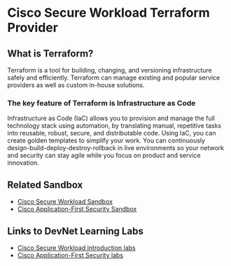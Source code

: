 Cisco Secure Workload Terraform Provider
=====================================

## What is Terraform?
Terraform is a tool for building, changing, and versioning infrastructure safely and efficiently. Terraform can manage existing and popular service providers as well as custom in-house solutions.

### The key feature of Terraform is Infrastructure as Code
Infrastructure as Code (IaC) allows you to provision and manage the full technology stack using automation, by translating manual, repetitive tasks into reusable, robust, secure, and distributable code. Using IaC, you can create golden templates to simplify your work. You can continuously design-build-deploy-destroy-rollback in live environments so your network and security can stay agile while you focus on product and service innovation. 

## Related Sandbox
* [Cisco Secure Workload Sandbox](https://devnetsandbox.cisco.com/RM/Diagram/Index/e95caf39-0b4a-45da-9305-49a65f8dce97?diagramType=Topology)
* [Cisco Application-First Security Sandbox](https://devnetsandbox.cisco.com/RM/Diagram/Index/88e9fabf-abbf-4c0b-b1a1-c4999d794a10?diagramType=Topology)

## Links to DevNet Learning Labs
* [Cisco Secure Workload introduction labs](https://developer.cisco.com/learning/modules/secure-workload/SecureWorkload-Intro-APIs-Learning-Lab/step/1)
* [Cisco Application-First Security labs](https://developer.cisco.com/learning/modules/cisco-app-first-security-lab/app-first-sec-aws-lab/step/1)
